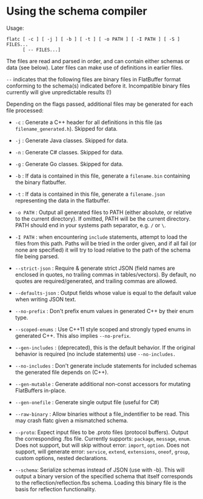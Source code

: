 # Using the schema compiler

Usage:

    flatc [ -c ] [ -j ] [ -b ] [ -t ] [ -o PATH ] [ -I PATH ] [ -S ] FILES...
          [ -- FILES...]

The files are read and parsed in order, and can contain either schemas
or data (see below). Later files can make use of definitions in earlier
files.

`--` indicates that the following files are binary files in
FlatBuffer format conforming to the schema(s) indicated before it.
Incompatible binary files currently will give unpredictable results (!)

Depending on the flags passed, additional files may
be generated for each file processed:

-   `-c` : Generate a C++ header for all definitions in this file (as
    `filename_generated.h`). Skipped for data.

-   `-j` : Generate Java classes. Skipped for data.

-   `-n` : Generate C# classes. Skipped for data.

-   `-g` : Generate Go classes. Skipped for data.

-   `-b` : If data is contained in this file, generate a
    `filename.bin` containing the binary flatbuffer.

-   `-t` : If data is contained in this file, generate a
    `filename.json` representing the data in the flatbuffer.

-   `-o PATH` : Output all generated files to PATH (either absolute, or
    relative to the current directory). If omitted, PATH will be the
    current directory. PATH should end in your systems path separator,
    e.g. `/` or `\`.

-   `-I PATH` : when encountering `include` statements, attempt to load the
    files from this path. Paths will be tried in the order given, and if all
    fail (or none are specified) it will try to load relative to the path of
    the schema file being parsed.

-   `--strict-json` : Require & generate strict JSON (field names are enclosed
    in quotes, no trailing commas in tables/vectors). By default, no quotes are
    required/generated, and trailing commas are allowed.

-   `--defaults-json` : Output fields whose value is equal to the default value
    when writing JSON text.

-   `--no-prefix` : Don't prefix enum values in generated C++ by their enum
    type.

-   `--scoped-enums` : Use C++11 style scoped and strongly typed enums in
    generated C++. This also implies `--no-prefix`.

-   `--gen-includes` : (deprecated), this is the default behavior.
                       If the original behavior is required (no include
	                   statements) use `--no-includes.`

-   `--no-includes` : Don't generate include statements for included schemas the
    generated file depends on (C++).

-   `--gen-mutable` : Generate additional non-const accessors for mutating
    FlatBuffers in-place.

-   `--gen-onefile` :  Generate single output file (useful for C#)

-   `--raw-binary` : Allow binaries without a file_indentifier to be read.
    This may crash flatc given a mismatched schema.

-   `--proto`: Expect input files to be .proto files (protocol buffers).
    Output the corresponding .fbs file.
    Currently supports: `package`, `message`, `enum`.
    Does not support, but will skip without error: `import`, `option`.
    Does not support, will generate error: `service`, `extend`, `extensions`,
    `oneof`, `group`, custom options, nested declarations.

-   `--schema`: Serialize schemas instead of JSON (use with -b). This will
    output a binary version of the specified schema that itself corresponds
    to the reflection/reflection.fbs schema. Loading this binary file is the
    basis for reflection functionality.
